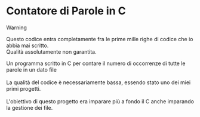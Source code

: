 # Contatore di Parole in C

>[!WARNING]
> Questo codice entra completamente fra le prime mille righe di codice che io abbia mai scritto. <br>
> Qualità assolutamente non garantita.

Un programma scritto in C per contare il numero di occorrenze di tutte le parole in un dato file<br>
<br>
La qualità del codice è necessariamente bassa, essendo stato uno dei miei primi progetti.<br>
<br>
L'obiettivo di questo progetto era imparare più a fondo il C anche imparando la gestione dei file.<br>

